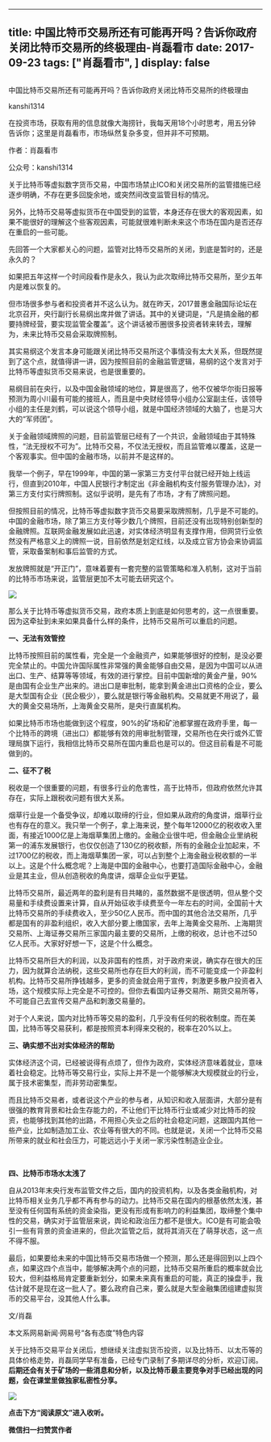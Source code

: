 
---
title:  中国比特币交易所还有可能再开吗？告诉你政府关闭比特币交易所的终极理由-肖磊看市
date: 2017-09-23
tags: ["肖磊看市", ]
display: false
---


## 



中国比特币交易所还有可能再开吗？告诉你政府关闭比特币交易所的终极理由




kanshi1314




在投资市场，获取有用的信息就像大海捞针，我每天用18个小时思考，用五分钟告诉你；这里是肖磊看市，市场纵然复杂多变，但并非不可预期。


作者：肖磊看市

公众号：kanshi1314



关于比特币等虚拟数字货币交易，中国市场禁止ICO和关闭交易所的监管措施已经逐步明确，不存在更多回旋余地，或突然间改变监管目标的情况。



另外，比特币交易等虚拟货币在中国受到的监管，本身还存在很大的客观因素，如果不能很好的理解这个些客观因素，可能就很难判断未来这个市场在国内是否还存在重启的一些可能。



先回答一个大家都关心的问题，监管对比特币交易所的关闭，到底是暂时的，还是永久的？



如果把五年这样一个时间段看作是永久，我认为此次取缔比特币交易所，至少五年内是难以恢复的。



但市场很多参与者和投资者并不这么认为。就在昨天，2017普惠金融国际论坛在北京召开，央行副行长易纲出席并做了讲话。其中的关键词是，“凡是搞金融的都要持牌经营，要实现监管全覆盖”。这个讲话被币圈很多投资者转来转去，理解为，未来比特币交易会采取牌照制。



其实易纲这个发言本身可能跟关闭比特币交易所这个事情没有太大关系，但既然提到了这个点，就值得讲一讲，因为按照目前的金融监管逻辑，易纲的这个发言对于比特币等虚拟货币交易来说，也是很重要的。



易纲目前在央行，以及中国金融领域的地位，算是很高了，他不仅被华尔街日报等预测为周小川最有可能的接班人，而且是中央财经领导小组办公室副主任，该领导小组的主任是刘鹤，可以说这个领导小组，就是中国经济领域的大脑了，也是习大大的“军师团”。



关于金融领域牌照的问题，目前监管层已经有了一个共识，金融领域由于其特殊性，“法无授权不可为”。比特币交易，不仅法无授权，而且监管难以覆盖，这是一个客观事实。但中国的金融市场，以前并不是这样的。



我举一个例子，早在1999年，中国的第一家第三方支付平台就已经开始上线运行，但直到2010年，中国人民银行才制定出《非金融机构支付服务管理办法》，对第三方支付实行牌照制。这似乎说明，是先有了市场，才有了牌照问题。



但按照目前的情况，比特币等虚拟数字货币交易要采取牌照制，几乎是不可能的。中国的金融市场，除了第三方支付等少数几个牌照，目前还没有出现特别创新型的金融牌照。互联网金融发展如此迅速，对实体经济明显有支撑作用，但网贷行业依然没有严格意义上的牌照一说，目前依然是划定红线，以及成立官方协会来协调监管，采取备案制和事后监管的方式。



发放牌照就是“开正门”，意味着要有一套完整的监管策略和准入机制，这对于当前的比特币市场来说，监管层更加不太可能去研究这个。



<img data-s="300,640" data-type="jpeg" src="https://mmbiz.qpic.cn/mmbiz_jpg/rIYcHn0KrPRSDsuaDLqZPXBDQYrbp4VSXPZ3e69jU2oibiaox83HWSZWomSpMIJqaUxibT5epL18tUXTsUFcuGFXQ/0?wx_fmt=jpeg" class="" data-ratio="0.7515625" data-w="1280"/>



那么关于比特币等虚拟货币交易，政府本质上到底是如何思考的，这一点很重要。因为这牵扯到未来如果具备什么样的条件，比特币交易所可以重启的问题。



**一、无法有效管控**



比特币按照目前的属性看，完全是一个金融资产，如果能够很好的控制，是没必要完全禁止的。中国允许国际属性非常强的黄金能够自由交易，是因为中国可以从进出口、生产、结算等等领域，有效的进行掌控。目前中国新增的黄金产量，90%是由国有企业生产出来的。进出口是审批制，能拿到黄金进出口资格的企业，要么是大型国有企业（民企极少），要么就是银行等金融机构。交易就更不用说了，最大的黄金交易场所，上海黄金交易所，是央行直属机构。



如果比特币市场也能做到这个程度，90%的矿场和矿池都掌握在政府手里，每一个比特币的跨境（进出口）都能够有效的用审批制管理，交易所也在央行或外汇管理局旗下运行，我相信比特币交易所在国内重启也是可以的。但这目前看是不可能做到的。



**二、征不了税**



税收是一个很重要的问题，有很多行业的危害性，高于比特币，但政府依然允许其存在，实际上跟税收问题有很大关系。



烟草行业是一个备受争议，却难以取缔的行业，但如果从政府的角度讲，烟草行业也有存在的意义。我只举一个例子，拿上海来说，整个每年12000亿的税收收入里面，有接近1000亿是上海烟草集团上缴的。金融企业很牛吧，但金融企业里纳税第一的浦东发展银行，也仅仅创造了130亿的税收额，所有的金融企业加起来，不过1700亿的税收，而上海烟草集团一家，可以占到整个上海金融业税收额的一半以上。这是个什么概念呢？上海是中国的金融中心，也要打造国际金融中心，金融业是其主业，但从创造税收的角度讲，烟草企业似乎更猛。



比特币交易所，最近两年的盈利是有目共睹的，虽然数据不是很透明，但从整个交易量和手续费设置来计算，自从开始征收手续费至今一年左右的时间，全国前十大比特币交易所的手续费收入，至少50亿人民币。而中国的其他合法交易所，几乎都是国有的非盈利组织，收入大部分要上缴国家，去年上海黄金交易所、上海期货交易所、上海证券交易所三家国内最主要的交易所，上缴的税收，总计也不过50亿人民币。大家好好想一下，这是个什么概念。



比特币交易所巨大的利润，以及非国有的性质，对于政府来说，确实存在很大的压力，因为就算合法纳税，这些交易所也存在巨大的利润，而不可能变成一个非盈利机构。比特币交易所挣钱越多，更多的资金就会用于宣传，刺激更多散户投资者入场，这个规模实际上完全是不可控的。但你去看国内证券交易所、期货交易所等，不可能自己去宣传交易产品和刺激交易量的。



对于个人来说，国内对比特币等交易的盈利，几乎没有任何的税收制度。而在美国，比特币等交易获利，都是按照资本利得来交税的，税率在20%以上。



**三、确实想不出对实体经济的帮助**



实体经济这个词，已经被说得有点烦了，但作为政府，实体经济意味着就业，意味着社会稳定。比特币等交易行业，实际上并不是一个能够解决大规模就业的行业，属于技术密集型，而非劳动密集型。



而且比特币交易者，或者说这个产业的参与者，从知识和收入层面讲，大部分是有很强的教育背景和社会生存能力的，不让他们干比特币行业或减少对比特币的投资，也能够找到其他的出路，不用担心失业之后的社会稳定问题，这跟国内其他一些产业，比如制造加工业、农业等有很大的不同。也就是说，关闭一个比特币交易所带来的就业和社会压力，可能远远小于关闭一家污染性制造业企业。

&nbsp;

**四、比特币市场水太浅了**



自从2013年末央行发布监管文件之后，国内的投资机构，以及各类金融机构，对比特币相关业务几乎都不再有参与的动力。比特币交易在国内的根基依然太浅，甚至没有任何国有系统的资金染指，更没有形成有影响力的利益集团，取缔整个集中性的交易，确实对于监管层来说，舆论和政治压力都不是很大。ICO是有可能会吸引一些有背景的资金进来的，但此次监管之后，就将其消灭在了萌芽状态，这一点不得不服。



最后，如果要给未来的中国比特币交易市场做一个预测，那么还是得回到以上四个点，如果这四个点当中，能够解决两个点的问题，比特币交易所重启的概率就会比较大，但利益格局肯定要重新划分，如果未来真有重启的可能，真正的操盘手，我估计就不是现在这一批人了。要么政府自己来，要么就是大型金融集团组建虚拟货币的交易平台，没其他人什么事。



文/肖磊



本文系网易新闻·网易号“各有态度”特色内容





关于比特币交易平台关闭后，想继续关注虚拟货币投资，以及比特币、以太币等的具体价格走势，肖磊同学早有准备，已经专门录制了多期详尽的分析，欢迎订阅。**后期还会有关于矿场的一些消息和分析，以及比特币最主要竞争对手已经出现的问题，会在课堂里做独家私密性分享。**



<img class="" data-ratio="1.5628019323671498" data-s="300,640" src="https://mmbiz.qpic.cn/mmbiz_png/rIYcHn0KrPRiatafDqfetjw30nZT7WfTibAIXpDjlSynwCuEPmahIujN51vkoibSEwC52cFF37zChXibK1HW31d8bQ/640?wx_fmt=png" data-type="png" data-w="1242" style="box-sizing: border-box !important;word-wrap: break-word !important;width: auto !important;visibility: visible !important;"/>

**点击下方“阅读原文”进入收听。**




**微信扫一扫赞赏作者**















